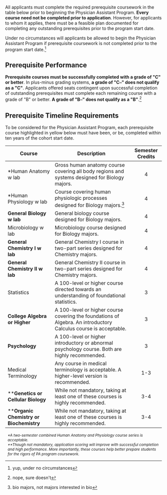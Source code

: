 All applicants <span class="highlight">must complete the required prerequisite coursework in the table below prior to beginning the Physician Assistant Program</span>. **Every course need not be completed prior to application**. However, for applicants to whom it applies, there must be a feasible plan documented for completing any outstanding prerequisites prior to the program start date. 

Under no circumstances will applicants be allowed to begin the Physician Assistant Program if prerequisite coursework is not completed prior to the program start date.[^1]

## Prerequisite Performance

**Prerequisite courses must be successfully completed with a grade of "C" or better**. In plus-minus grading systems, **a grade of "C⎯" does not qualify as a "C"**. Applicants offered seats contingent upon successful completion of outstanding prerequisites must complete each remaining course with a grade of "B" or better. **A grade of "B⎯" does not qualify as a "B"**.[^2]

## Prerequisite Timeline Requirements

To be considered for the Physician Assistant Program, <span class="highlight">each prerequisite course highlighted in yellow below must have been, or be, completed within ten years of the cohort start date</span>.

|                         Course                         |                                                   Description                                                    | Semester Credits |
|--------------------------------------------------------|------------------------------------------------------------------------------------------------------------------|:----------------:|
| *<span class="highlight">Human Anatomy w lab</span>    | Gross human anatomy course covering all body regions and systems designed for Biology majors.                    | 4                |
| *<span class="highlight">Human Physiology w lab</span> | Course covering human physiologic processes designed for Biology majors.[^3]                                         | 4                |
| **General Biology w lab**                              | General biology course designed for Biology majors.                                                              | 4                |
| <span class="highlight">Microbiology w lab</span>            | Microbiology course designed for Biology majors.                                                                 | 4                |
| **General Chemistry I w lab**                          | General Chemistry I course in two-part series designed for Chemistry majors.                                     | 4                |
| **General Chemistry II w lab**                         | General Chemistry II course in two-part series designed for Chemistry majors.                                    | 4                |
| <span class="highlight">Statistics</span>              | A 100-level or higher course directed towards an understanding of foundational statistics.                       | 3                |
| **College Algebra or Higher**                          | A 100-level or higher course covering the foundations of Algebra. An introductory Calculus course is acceptable. | 3                |
| **Psychology**                                         | A 100-level or higher introductory or abnormal psychology course. Both are highly recommended.                   | 3                |
| <span class="highlight">Medical Terminology</span>     | Any course in medical terminology is acceptable. A higher-level version is recommended.                          | 1-3                |
| ****Genetics or Cellular Biology**                     | While not mandatory, taking at least one of these courses is highly recommended.                                 | 3-4              |
| ****Organic Chemistry or Biochemistry**                | While not mandatory, taking at least one of these courses is highly recommended.                                 | 3-4              |
  
<span style="display:block;font-size:85%;margin-left:.5rem;margin-right:.5rem;">_*A two-semester combined Human Anatomy and Physiology course series is acceptable._</span> 
<span style="display:block;font-size:85%;margin-left:.5rem;margin-right:.5rem;">_**Though not mandatory, application scoring will improve with successful completion and high performance. More importantly, these courses help better prepare students for the rigors of PA program coursework._</span> 

[^1]: yup, under no circumstances
[^2]: nope, sure doesn't
[^3]: bio majors, not majors interested in bio